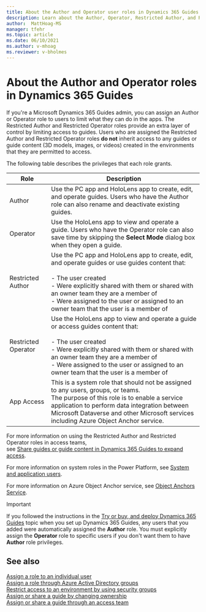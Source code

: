 ```yaml
---
title: About the Author and Operator user roles in Dynamics 365 Guides
description: Learn about the Author, Operator, Restricted Author, and Restricted Operator user roles in Dynamics 365 Guides
author:  MattHoag-MS
manager: tfehr
ms.topic: article
ms.date: 06/10/2021
ms.author: v-mhoag
ms.reviewer: v-bholmes
---
```


# About the Author and Operator roles in Dynamics 365 Guides

If you're a Microsoft Dynamics 365 Guides admin, you can assign an Author or Operator role to users to limit what they can do in the apps. The Restricted Author and 
Restricted Operator roles provide an extra layer of control by limiting access to guides. Users who are assigned the Restricted Author and Restricted Operator roles 
**do not** inherit access to any guides or guide content (3D models, images, or videos) created in the environments that they are permitted to access. 

The following table describes the privileges that each role grants.

| Role | Description |
|---|---|
| Author | Use the PC app and HoloLens app to create, edit, and operate guides. Users who have the Author role can also rename and deactivate existing guides. |
| Operator | Use the HoloLens app to view and operate a guide. Users who have the Operator role can also save time by skipping the **Select Mode** dialog box when they open a guide. |
|Restricted Author| Use the PC app and HoloLens app to create, edit, and operate guides or use guides content that:<br><br>- The user created<br>- Were explicitly shared with them or shared with an owner team they are a member of<br>- Were assigned to the user or assigned to an owner team that the user is a member of|
|Restricted Operator|  Use the HoloLens app to view and operate a guide or access guides content that: <br><br>- The user created<br>- Were explicitly shared with them or shared with an owner team they are a member of<br>- Were assigned to the user or assigned to an owner team that the user is a member of |
|App Access|  This is a system role that should not be assigned to any users, groups, or teams. <br> The purpose of this role is to enable a service application to perform data integration between Microsoft Dataverse and other Microsoft services including Azure Object Anchor service. |

For more information on using the Restricted Author and Restricted Operator roles in access teams, <br>see 
[Share guides or guide content in Dynamics 365 Guides to expand access](admin-access-teams.md#assign-a-restricted-security-role).

For more information on system roles in the Power Platform, see 
[System and application users](https://docs.microsoft.com/power-platform/admin/system-application-users).

For more information on Azure Object Anchor service, see [Object Anchors Service](https://azure.microsoft.com/services/object-anchors/).

> [!IMPORTANT]
> If you followed the instructions in the [Try or buy, and deploy Dynamics 365 Guides](setup-step-one.md) topic when you set up Dynamics 365 Guides, any users that you added were 
> automatically assigned the **Author** role. You must explicitly assign the **Operator** role to specific users if you don't want them to have **Author** role privileges.

## See also

[Assign a role to an individual user](assign-role.md)<br>
[Assign a role through Azure Active Directory groups](admin-assign-role-groups.md)<br>
[Restrict access to an environment by using security groups](admin-security.md)<br>
[Assign or share a guide by changing ownership](admin-access-assign.md)<br>
[Assign or share a guide through an access team](admin-access-teams.md)
